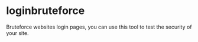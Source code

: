 # loginbruteforce
Bruteforce websites login pages, you can use this tool to test the security of your site.
